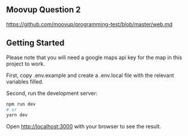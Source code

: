 ## Moovup Question 2

https://github.com/moovup/programming-test/blob/master/web.md

## Getting Started

Please note that you will need a google maps api key for the map in this project to work.

First, copy .env.example and create a .env.local file with the relevant variables filled.

Second, run the development server:

```bash
npm run dev
# or
yarn dev
```

Open [http://localhost:3000](http://localhost:3000) with your browser to see the result.
